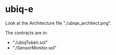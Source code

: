 # ubiq-e

Look at the Architecture file "./ubiqe_architect.png".

The contracts are in:
- "./ubiqToken.sol"
- "./SensorMonitor.sol"
